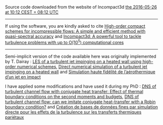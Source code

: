 Source code downloaded from the website of Incompact3d [the 2016-05-26 at 10:12 CEST = 08:12 UTC](http://www.incompact3d.com/uploads/5/8/7/2/58724623/channel.tar)

-----

If using the software, you are kindly asked to cite [High-order compact schemes for incompressible flows: A simple and efficient method with quasi-spectral accuracy](http://dx.doi.org/10.1016/j.jcp.2009.05.010) and [Incompact3d: A powerful tool to tackle turbulence problems with up to O(10<sup>5</sup>) computational cores](http://dx.doi.org/10.1002/fld.2480)

-----

Semi-implicit version of the code available here was originally implemented by T. Dairay : [LES of a turbulent jet impinging on a heated wall using high-order numerical schemes](http://dx.doi.org/10.1016/j.ijheatfluidflow.2014.08.001), [Direct numerical simulation of a turbulent jet impinging on a heated wall](http://dx.doi.org/10.1017/jfm.2014.715) and [Simulation haute fidélité de l’aérothermique d’un jet en impact](https://tel.archives-ouvertes.fr/tel-01101235/)

I have applied some modifications and have used it during my PhD : [DNS of turbulent channel flow with conjugate heat transfer: Effect of thermal boundary conditions on the second moments and budgets](http://dx.doi.org/10.1016/j.ijheatfluidflow.2015.07.009), [DNS of turbulent channel flow: can we imitate conjugate heat-transfer with a Robin boundary condition?](https://hal.archives-ouvertes.fr/hal-01323794v1) and [Création de bases de données fines par simulation directe pour les effets de la turbulence sur les transferts thermiques pariétaux](https://hal.archives-ouvertes.fr/tel-01321596v1)

